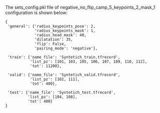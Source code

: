 The sets_config.pkl file of negative_no_flip_camp_5_keypoints_2_mask_1 configuration is shown below:

```
{
 'general': {'radius_keypoints_pose': 2, 
             'radius_keypoints_mask': 1, 
			 'radius_head_mask': 40, 
			 'dilatation': 35, 
			 'flip': False, 
			 'pairing_mode': 'negative'}, 
			  
 'train': {'name_file': 'Syntetich_train.tfrecord', 
           'list_pz': [101, 103, 105, 106, 107, 109, 110, 112], 
		   'tot': 11200}, 
		   
 'valid': {'name_file': 'Syntetich_valid.tfrecord', 
           'list_pz': [102, 111], 
		   'tot': 400}, 
		   
 'test': {'name_file': 'Syntetich_test.tfrecord', 
		  'list_pz': [104, 108], 
		  'tot': 400}
}
```
